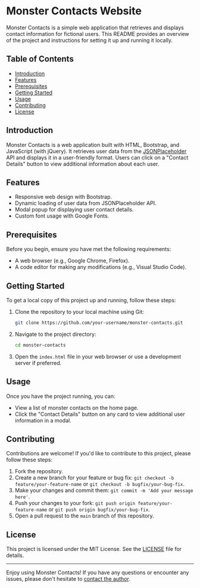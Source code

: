 # Monster Contacts Website

Monster Contacts is a simple web application that retrieves and displays contact information for fictional users. This README provides an overview of the project and instructions for setting it up and running it locally.

## Table of Contents

- [Introduction](#introduction)
- [Features](#features)
- [Prerequisites](#prerequisites)
- [Getting Started](#getting-started)
- [Usage](#usage)
- [Contributing](#contributing)
- [License](#license)

## Introduction

Monster Contacts is a web application built with HTML, Bootstrap, and JavaScript (with jQuery). It retrieves user data from the [JSONPlaceholder](https://jsonplaceholder.typicode.com) API and displays it in a user-friendly format. Users can click on a "Contact Details" button to view additional information about each user.

## Features

- Responsive web design with Bootstrap.
- Dynamic loading of user data from JSONPlaceholder API.
- Modal popup for displaying user contact details.
- Custom font usage with Google Fonts.

## Prerequisites

Before you begin, ensure you have met the following requirements:

- A web browser (e.g., Google Chrome, Firefox).
- A code editor for making any modifications (e.g., Visual Studio Code).

## Getting Started

To get a local copy of this project up and running, follow these steps:

1. Clone the repository to your local machine using Git:

   ```bash
   git clone https://github.com/your-username/monster-contacts.git
   ```

2. Navigate to the project directory:

   ```bash
   cd monster-contacts
   ```

3. Open the `index.html` file in your web browser or use a development server if preferred.

## Usage

Once you have the project running, you can:

- View a list of monster contacts on the home page.
- Click the "Contact Details" button on any card to view additional user information in a modal.

## Contributing

Contributions are welcome! If you'd like to contribute to this project, please follow these steps:

1. Fork the repository.
2. Create a new branch for your feature or bug fix: `git checkout -b feature/your-feature-name` or `git checkout -b bugfix/your-bug-fix`.
3. Make your changes and commit them: `git commit -m 'Add your message here'`.
4. Push your changes to your fork: `git push origin feature/your-feature-name` or `git push origin bugfix/your-bug-fix`.
5. Open a pull request to the `main` branch of this repository.

## License

This project is licensed under the MIT License. See the [LICENSE](LICENSE) file for details.

---

Enjoy using Monster Contacts! If you have any questions or encounter any issues, please don't hesitate to [contact the author](mailto:youremail@example.com).
